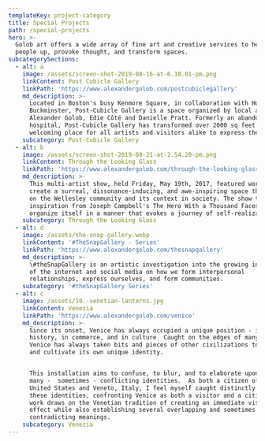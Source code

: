 ```yaml
---
templateKey: project-category
title: Special Projects
path: /special-projects
hero: >-
  Golob art offers a wide array of fine art and creative services to help lift
  people up, provoke thought, and transform spaces.
subcategorySections:
  - alt: a
    image: /assets/screen-shot-2019-08-16-at-6.18.01-pm.png
    linkContent: Post Cubicle Gallery
    linkPath: 'https://www.alexandergolob.com/postcubiclegallery'
    md_description: >-
      Located in Boston's busy Kenmore Square, in collaboration with Hotel
      Buckminster, Post-Cubicle Gallery is a space organized by local artists
      Alexander Golob, Edie Côté and Danielle Pratt. Formerly an abandoned cat
      hospital, Post-Cubicle Gallery has transformed over 2000 sq feet into a
      welcoming place for all artists and visitors alike to express themselves.
    subcategory: Post-Cubicle Gallery
  - alt: b
    image: /assets/screen-shot-2019-08-21-at-2.54.28-pm.png
    linkContent: Through the Looking Glass
    linkPath: 'https://www.alexandergolob.com/through-the-looking-glass'
    md_description: >-
      This multi-artist show, held Friday, May 19th, 2017, featured works that
      create a surreal, dissonance-inducing, and awe-inspiring space that focus
      on the Wellesley community and its context in society. The show takes
      inspiration from Joseph Campbell's The Hero With a Thousand Faces to
      organize itself in a manner that evokes a journey of self-realization.
    subcategory: Through the Looking Glass
  - alt: d
    image: /assets/the-snap-gallery.webp
    linkContent: '#TheSnapGallery - Series'
    linkPath: 'https://www.alexandergolob.com/thesnapgallery'
    md_description: >-
      \#theSnapGallery is an artistic investigation into the growing influence
      of the internet and social media on how we form interpersonal
      relationships, express ourselves, and form communities.
    subcategory: '#theSnapGallery Series'
  - alt: c
    image: /assets/10.-venetian-lanterns.jpg
    linkContent: Venezia
    linkPath: 'https://www.alexandergolob.com/venice'
    md_description: >-
      Since its onset, Venice has always occupied a unique position - in
      history, in commerce, and in culture. Caught on the edges of many worlds,
      Venice has always taken bits and pieces of other civilizations to create
      and cultivate its own unique identity.


      This installation aims to confuse, to blur, and to elaborate upon Venice’s
      many -  sometimes - conflicting identities.  As both a citizen of the
      United States and Veneto, Italy, I feel myself caught distinctly between
      these identities, confronting Venice as both a visitor and a citizen. My
      work draws on the Venetian tradition of creating an immediate visual
      effect while also establishing several overlapping and sometimes
      contradicting meanings.
    subcategory: Venezia
---
```


